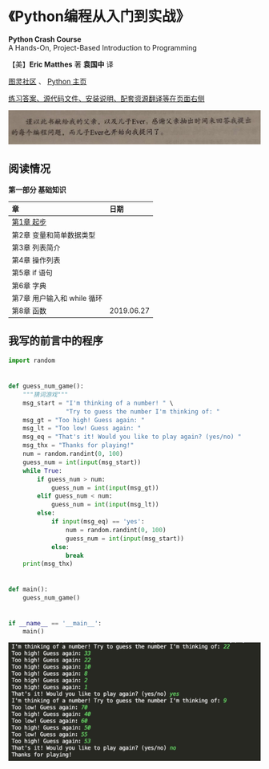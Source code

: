 # 《Python编程从入门到实战》

**Python Crash Course** <br> A Hands-On, Project-Based Introduction to Programming

【美】**Eric Matthes** 著 **袁国中** 译

[图灵社区](http://www.ituring.com.cn/) 、 [Python 主页](http://python.org/)

[练习答案、源代码文件、安装说明、配套资源翻译等在页面右侧](http://www.ituring.com.cn/book/1861)

![thanks-message](images/thanks-message.jpg)

## 阅读情况

**第一部分 基础知识**

章         | 日期
:---------|:----------
[第1章 起步](01-install.md) |
第2章 变量和简单数据类型 |
第3章 列表简介 |
第4章 操作列表 |
第5章 if 语句 |
第6章 字典 |
第7章 用户输入和 while 循环 |
第8章 函数 | 2019.06.27

## 我写的前言中的程序

```py
import random


def guess_num_game():
    """猜词游戏"""
    msg_start = "I'm thinking of a number! " \
                "Try to guess the number I'm thinking of: "
    msg_gt = "Too high! Guess again: "
    msg_lt = "Too low! Guess again: "
    msg_eq = "That's it! Would you like to play again? (yes/no) "
    msg_thx = "Thanks for playing!"
    num = random.randint(0, 100)
    guess_num = int(input(msg_start))
    while True:
        if guess_num > num:
            guess_num = int(input(msg_gt))
        elif guess_num < num:
            guess_num = int(input(msg_lt))
        else:
            if input(msg_eq) == 'yes':
                num = random.randint(0, 100)
                guess_num = int(input(msg_start))
            else:
                break
    print(msg_thx)


def main():
    guess_num_game()


if __name__ == '__main__':
    main()

```
![guess_num_game](images/guess_num_game.jpg)